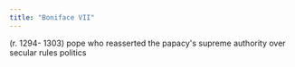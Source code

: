 ```yaml
---
title: "Boniface VII"
---
```

(r. 1294- 1303) pope who reasserted the papacy's supreme authority over secular rules
politics

